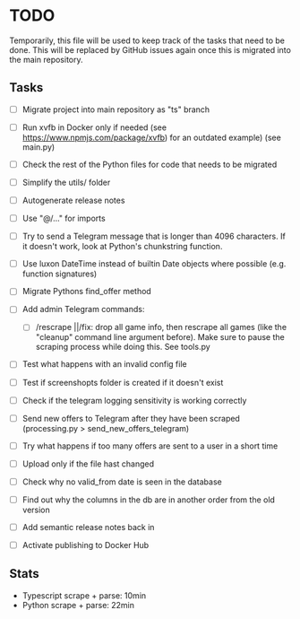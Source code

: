 # TODO

Temporarily, this file will be used to keep track of the tasks that need to be done.
This will be replaced by GitHub issues again once this is migrated into the main repository.

## Tasks

- [ ] Migrate project into main repository as "ts" branch
- [ ] Run xvfb in Docker only if needed (see <https://www.npmjs.com/package/xvfb>) for an outdated example) (see main.py)
- [ ] Check the rest of the Python files for code that needs to be migrated
- [ ] Simplify the utils/ folder
- [ ] Autogenerate release notes
- [ ] Use "@/..." for imports
- [ ] Try to send a Telegram message that is longer than 4096 characters. If it doesn't work, look at Python's chunkstring function.
- [ ] Use luxon DateTime instead of builtin Date objects where possible (e.g. function signatures)
- [ ] Migrate Pythons find_offer method
- [ ] Add admin Telegram commands:
  - [ ] /rescrape ||/fix: drop all game info, then rescrape all games (like the "cleanup" command line argument before). Make sure to pause the scraping process while doing this. See tools.py
- [ ] Test what happens with an invalid config file
- [ ] Test if screenshopts folder is created if it doesn't exist
- [ ] Check if the telegram logging sensitivity is working correctly
- [ ] Send new offers to Telegram after they have been scraped (processing.py > send_new_offers_telegram)
- [ ] Try what happens if too many offers are sent to a user in a short time
- [ ] Upload only if the file hast changed
- [ ] Check why no valid_from date is seen in the database
- [ ] Find out why the columns in the db are in another order from the old version

- [ ] Add semantic release notes back in
- [ ] Activate publishing to Docker Hub

## Stats

- Typescript scrape + parse: 10min
- Python scrape + parse: 22min
